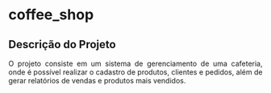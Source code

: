 # coffee_shop

## Descrição do Projeto

<p align="justify">O projeto consiste em um sistema de gerenciamento de uma cafeteria, onde é possível realizar o cadastro de produtos, clientes e pedidos, além de gerar relatórios de vendas e produtos mais vendidos.</p>
